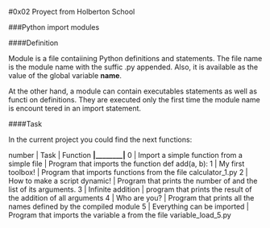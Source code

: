 #0x02 Proyect from Holberton School

###Python import modules

####Definition

Module is a file contaiining Python definitions and statements. The file name is
the module name with the suffic .py appended. Also, it is available as the value
of the global variable __name__.

At the other hand, a module can contain executables statements as well as functi
on definitions. They are executed only the first time the module name is encount
tered in an import statement.

####Task

In the current project you could find the next functions:

  number  |  Task  |  Function
__________|________|__________
  0  |  Import a simple function from a simple file  |  Program that imports the function def add(a, b):
  1  |  My first toolbox!  |  Program that imports functions from the file calculator_1.py
  2  |  How to make a script dynamic!  |  Program that prints the number of and the list of its arguments.
  3  |  Infinite addition  |  program that prints the result of the addition of all arguments
  4  |  Who are you?  |  Program that prints all the names defined by the compiled module 
  5  |  Everything can be imported  |  Program that imports the variable a from the file variable_load_5.py

